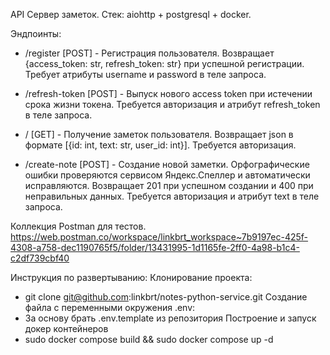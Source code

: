 API Сервер заметок.
Стек: aiohttp + postgresql + docker.

Эндпоинты:
- /register [POST] - Регистрация пользователя. Возвращает {access_token: str, refresh_token: str} при успешной регистрации. Требует атрибуты username и password в теле запроса.
- /refresh-token [POST] - Выпуск нового access token при истечении срока жизни токена. Требуется авторизация и атрибут refresh_token в теле запроса.

- / [GET] - Получение заметок пользователя. Возвращает json в формате [{id: int, text: str, user_id: int}]. Требуется авторизация.
- /create-note [POST] - Создание новой заметки. Орфографические ошибки проверяются сервисом Яндекс.Спеллер и автоматически исправляются. Возвращает 201 при успешном создании и 400 при неправильных данных. Требуется авторизация и атрибут text в теле запроса.


Коллекция Postman для тестов.
https://web.postman.co/workspace/linkbrt_workspace~7b9197ec-425f-4308-a758-dec1190765f5/folder/13431995-1d1165fe-2ff0-4a98-b1c4-c2df739cbf40

Инструкция по развертыванию:
Клонирование проекта:
- git clone git@github.com:linkbrt/notes-python-service.git
Создание файла с переменными окружения .env:
- За основу брать .env.template из репозитория
Построение и запуск докер контейнеров
- sudo docker compose build && sudo docker compose up -d

